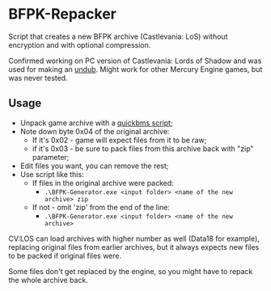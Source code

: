 # BFPK-Repacker
Script that creates a new BFPK archive (Castlevania: LoS) without encryption and with optional compression.

Confirmed working on PC version of Castlevania: Lords of Shadow and was used for making an [undub](https://steamcommunity.com/sharedfiles/filedetails/?id=2642221133).
Might work for other Mercury Engine games, but was never tested.

## Usage
* Unpack game archive with a [quickbms script](http://aluigi.altervista.org/papers/bms/others/castlevania.bms);
* Note down byte 0x04 of the original archive: 
  - If it's 0x02 - game will expect files from it to be raw;
  - if it's 0x03 - be sure to pack files from this archive back with "zip" parameter;
* Edit files you want, you can remove the rest;
* Use script like this:
  * If files in the original archive were packed: 
    * ```.\BFPK-Generator.exe <input folder> <name of the new archive> zip```
  * If not - omit 'zip' from the end of the line: 
    * ```.\BFPK-Generator.exe <input folder> <name of the new archive>```


CV:LOS can load archives with higher number as well (Data18 for example), replacing original files from earlier archives, but it always expects new files to be packed if original files were.

Some files don't get replaced by the engine, so you might have to repack the whole archive back.
